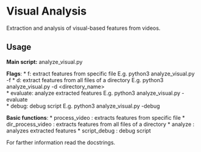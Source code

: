 # Visual Analysis

Extraction and analysis of visual-based features from videos.

## Usage

**Main script:** analyze_visual.py

**Flags**:
    * f: extract features from specific file
        E.g. python3 analyze_visual.py -f <filename>
    * d: extract features from all files of a directory
        E.g. python3 analyze_visual.py -d <directory_name>   
    * evaluate: analyze extracted features
        E.g. python3 analyze_visual.py -evaluate   
    * debug: debug script
        E.g. python3 analyze_visual.py -debug

**Basic functions**:
    * process_video :  extracts features from specific file
    * dir_process_video : extracts features from all files of a directory
    * analyze : analyzes extracted features
    * script_debug : debug script


For farther information read the docstrings.

